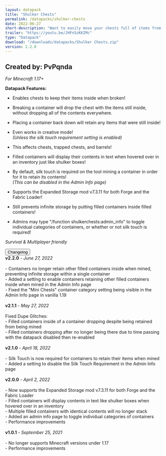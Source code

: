 ```yaml
---
layout: datapack
title: "Shulker Chests"
permalink: /datapacks/shulker-chests
date: 2022-06-27
short-description: "Want to easily move your chests full of items from one location to another? Now you can."
trailer: "https://youtu.be/JHFn5zKKIMc"
type: "Datapack"
download: "/downloads/datapacks/Shulker Chests.zip"
version: 2.2.0
---
```

Created by: PvPqnda
-
*For Minecraft 1.17+*

**Datapack Features:**

- Enables chests to keep their items inside when broken!

- Breaking a container will drop the chest with the items still inside, without dropping all of the contents everywhere.

- Placing a container back down will retain any items that were still inside!

- Even works in creative mode!<br>
*(Unless the silk touch requirement setting is enabled)*

- This affects chests, trapped chests, and barrels!

- Filled containers will display their contents in text when hovered over in an inventory just like shulker boxes!

- By default, silk touch is required on the tool mining a container in order for it to retain its contents!<br>
*(This can be disabled in the Admin Info page)*

- Supports the Expanded Storage mod v7.3.11 for both Forge and the Fabric Loader!

- Still prevents infinite storage by putting filled containers inside filled containers!

- Admins may type "/function shulkerchests:admin_info" to toggle individual categories of containers, or whether or not silk touch is required!

*Survival & Multiplayer friendly*

<div id="accordion">
  <div class="card">
        <button class="card-header mb-0 btn btn-link text-decoration-none" data-toggle="collapse" data-target="#changelog" aria-expanded="false" aria-controls="changelog" id="changelogBtn">
           Changelog
        </button>
</div>

<div id="changelog" class="collapse" aria-labelledby="changelogBtn" data-parent="#accordion">
      <div class="card-body">
<b>v2.2.0</b> - <em>June 27, 2022</em><br>
<br>
- Containers no longer retain other filled containers inside when mined, preventing infinite storage within a single container<br>
- Added a setting to enable containers retaining other filled containers inside when mined in the Admin Info page<br>
- Fixed the "Mini Chests" container category setting being visible in the Admin Info page in vanilla 1.19<br>
<br>
<b>v2.1.1</b> - <em>May 27, 2022</em><br>
<br>
Fixed Dupe Glitches:<br>
- Filled containers inside of a container dropping despite being retained from being mined<br>
- Filled containers dropping after no longer being there due to time passing with the datapack disabled then re-enabled<br>
<br>
<b>v2.1.0</b> - <em>April 18, 2022</em><br>
<br>
- Silk Touch is now required for containers to retain their items when mined<br>
- Added a setting to disable the Silk Touch Requirement in the Admin Info page<br>
<br>
<b>v2.0.0</b> - <em>April 2, 2022</em><br>
<br>
- Now supports the Expanded Storage mod v7.3.11 for both Forge and the Fabric Loader<br>
- Filled containers will display contents in text like shulker boxes when hovered over in an inventory<br>
- Multiple filled containers with identical contents will no longer stack<br>
- Added an admin info page to toggle individual categories of containers<br>
- Performance improvements<br>
<br>
<b>v1.0.1</b> - <em>September 25, 2021</em><br>
<br>
- No longer supports Minecraft versions under 1.17<br>
- Performance improvements<br>
      </div>
    </div>
  </div>
